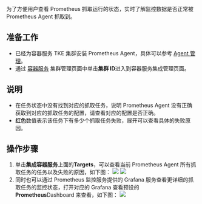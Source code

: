 为了方便用户查看 Prometheus 抓取运行的状态，实时了解监控数据是否正常被 Prometheus Agent 抓取到。

## 准备工作

- 已经为容器服务 TKE 集群安装 Prometheus Agent，具体可以参考 [Agent 管理](https://cloud.tencent.com/document/product/1416/56000)。
- 通过 [容器服务](https://console.cloud.tencent.com/tke2/cluster?rid=4) 集群管理页面中单击**集群 ID**进入到容器服务集成管理页面。

## 说明

- 在任务状态中没有找到对应的抓取任务，说明 Prometheus Agent 没有正确获取到对应的抓取任务的配置，请查看对应的配置是否正确。
- **红色**数值表示该任务下有多少个抓取任务失败，展开可以查看具体的失败原因。

## 操作步骤

1. 单击**集成容器服务**上面的**Targets**，可以查看当前 Prometheus Agent 所有抓取任务的任务以及失败的原因，如下图：
![](https://main.qcloudimg.com/raw/eae912964e11bf65c9ace8db688230c5.png)
![](https://main.qcloudimg.com/raw/b1b0717a3bc781394e0611a738e02971.png)
2. 同时也可以通过 Prometheus 监控服务提供的 Grafana 服务查看更详细的抓取任务的监控状态，打开对应的 Grafana 查看预设的**Prometheus**Dashboard 来查看，如下图：
![](https://main.qcloudimg.com/raw/2b16f7d4cadafc2f974682fd35a4763a.png)
